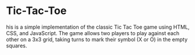 # Tic-Tac-Toe
his is a simple implementation of the classic Tic Tac Toe game using HTML, CSS, and JavaScript. The game allows two players to play against each other on a 3x3 grid, taking turns to mark their symbol (X or O) in the empty squares. 

